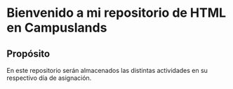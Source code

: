 # Bienvenido a mi repositorio de HTML en Campuslands

## Propósito

En este repositorio serán almacenados las distintas actividades en su respectivo día de asignación.